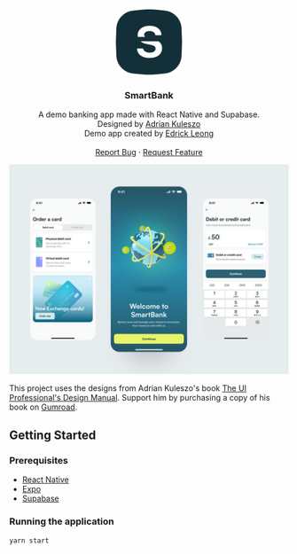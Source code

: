 <p align="center">
  <a href="https://github.com/edrickleong/smartbank">
    <img src="docs/images/smartbank-logo.svg" alt="Logo" width="120" height="120">
  </a>

<h3 align="center">SmartBank</h3>

<p align="center">
    A demo banking app made with React Native and Supabase. 
    <br />
    Designed by <a href="https://twitter.com/uiuxadrian">Adrian Kuleszo</a>
    <br />
    Demo app created by <a href="https://twitter.com/edrickleong">Edrick Leong</a>
    <br />
    <br />
    <a href="https://github.com/edrickleong/smartbank/issues">Report Bug</a>
    ·
    <a href="https://github.com/edrickleong/smartbank/issues">Request Feature</a>
</p>

![Mockup](docs/images/mockup.png)

This project uses the designs from Adrian Kuleszo's
book [The UI Professional's Design Manual](https://uiadrian.gumroad.com/l/design-manual). Support him by purchasing a
copy of his book on [Gumroad](https://uiadrian.gumroad.com/l/design-manual).

## Getting Started

### Prerequisites

- [React Native](https://reactnative.dev/)
- [Expo](https://expo.dev/)
- [Supabase](https://supabase.com/)

### Running the application

```shell
yarn start
```
